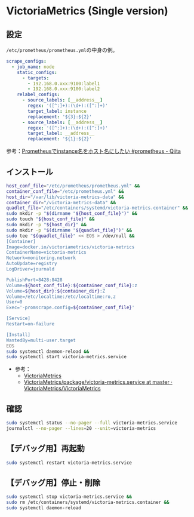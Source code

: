 
# VictoriaMetrics (Single version)
## 設定
`/etc/prometheus/prometheus.yml`の中身の例。
```yaml
scrape_configs:
  - job_name: node
    static_configs:
      - targets:
        - 192.168.0.xxx:9100:label1
        - 192.168.0.xxx:9100:label2
    relabel_configs:
      - source_labels: [__address__]
        regex: '([^:]+):(\d+):([^:]+)'
        target_label: instance
        replacement: '${3}:${2}'
      - source_labels: [__address__]
        regex: '([^:]+):(\d+):([^:]+)'
        target_label: __address__
        replacement: '${1}:${2}'
```
参考：[Prometheusでinstance名をホスト名にしたい #prometheus - Qiita](https://qiita.com/fkshom/items/bafb2160e2c9ca8ded38)

## インストール
```sh
host_conf_file="/etc/prometheus/prometheus.yml" &&
container_conf_file="/etc/prometheus.yml" &&
host_dir="/var/lib/victoria-metrics-data" &&
container_dir="/victoria-metrics-data" &&
quadlet_file="/etc/containers/systemd/victoria-metrics.container" &&
sudo mkdir -p "$(dirname "${host_conf_file}")" &&
sudo touch "${host_conf_file}" &&
sudo mkdir -p "${host_dir}" &&
sudo mkdir -p "$(dirname "${quadlet_file}")" &&
sudo tee "${quadlet_file}" << EOS > /dev/null &&
[Container]
Image=docker.io/victoriametrics/victoria-metrics
ContainerName=victoria-metrics
Network=monitoring.network
AutoUpdate=registry
LogDriver=journald

PublishPort=8428:8428
Volume=${host_conf_file}:${container_conf_file}:z
Volume=${host_dir}:${container_dir}:Z
Volume=/etc/localtime:/etc/localtime:ro,z
User=0
Exec='-promscrape.config=${container_conf_file}'

[Service]
Restart=on-failure

[Install]
WantedBy=multi-user.target
EOS
sudo systemctl daemon-reload &&
sudo systemctl start victoria-metrics.service
```
- 参考：
  - [VictoriaMetrics](https://docs.victoriametrics.com/)
  - [VictoriaMetrics/package/victoria-metrics.service at master · VictoriaMetrics/VictoriaMetrics](https://github.com/VictoriaMetrics/VictoriaMetrics/blob/master/package/victoria-metrics.service)

## 確認
```sh
sudo systemctl status --no-pager --full victoria-metrics.service
journalctl --no-pager --lines=20 --unit=victoria-metrics
```

## 【デバッグ用】再起動
```sh
sudo systemctl restart victoria-metrics.service
```

## 【デバッグ用】停止・削除
```sh
sudo systemctl stop victoria-metrics.service &&
sudo rm /etc/containers/systemd/victoria-metrics.container &&
sudo systemctl daemon-reload
```
